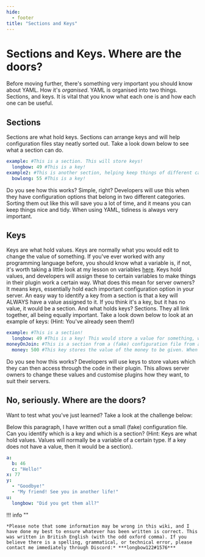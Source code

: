 ```yaml
---
hide:
  - footer
title: "Sections and Keys"
---
```


# Sections and Keys. Where are the doors?
Before moving further, there's something very important you should know about YAML. How it's *organised*. YAML is organised into two things. Sections, and keys. It is vital that you know what each one is and how each one can be useful.

## Sections
Sections are what hold keys. Sections can arrange keys and will help configuration files stay neatly sorted out. Take a look down below to see what a section can do.

```yaml
example: #This is a section. This will store keys!
  longbow: 49 #This is a key!
example2: #This is another section, helping keep things of different categories arranged.
  bowlong: 55 #This is a key!
```

Do you see how this works? Simple, right? Developers will use this when they have configuration options that belong in two different categories. Sorting them out like this will save you a lot of time, and it means you can keep things nice and tidy. When using YAML, tidiness is always very important.

## Keys
Keys are what hold values. Keys are normally what you would edit to change the value of something. If you've ever worked with any programming language before, you should know what a variable is, if not, it's worth taking a little look at my lesson on variables [here](https://github.com/longbow122/learnerForYAML/wiki/Variables). Keys hold values, and developers will assign these to certain variables to make things in their plugin work a certain way. What does this mean for server owners? It means keys, essentially hold each important configuration option in your server. An easy way to identify a key from a section is that a key will ALWAYS have a value assigned to it. If you think it's a key, but it has no value, it would be a section. And what holds keys? Sections. They all link together, all being equally important. Take a look down below to look at an example of keys: (Hint: You've already seen them!)

```yaml
example: #This is a section!
  longbow: 49 #This is a key! This would store a value for something, which you can make use of.
moneyOnJoin: #This is a section from a (fake) configuration file from a (fake) plugin. This plugin will give a certain amount of money to the player upon joining their server.
  money: 500 #This key stores the value of the money to be given. When a player joins, they'll receive $500.
```

Do you see how this works? Developers will use keys to store values which they can then access through the code in their plugin. This allows server owners to change these values and customise plugins how they want, to suit their servers.

## No, seriously. Where are the doors?
Want to test what you've just learned? Take a look at the challenge below:

Below this paragraph, I have written out a small (fake) configuration file. Can you identify which is a key and which is a section? (Hint: Keys are what hold values. Values will normally be a variable of a certain type. If a key does not have a value, then it would be a section).
```yaml
a:
  b: 46
  c: "Hello!"
x: 77
y:
  - "Goodbye!"
  - "My friend! See you in another life!"
u:
  longbow: "Did you get them all?"
```

!!! info ""

    *Please note that some information may be wrong in this wiki, and I have done my best to ensure whatever has been written is correct. This was written in British English (with the odd oxford comma). If you believe there is a spelling, grammatical, or technical error, please contact me immediately through Discord:* ***longbow122#1576***
